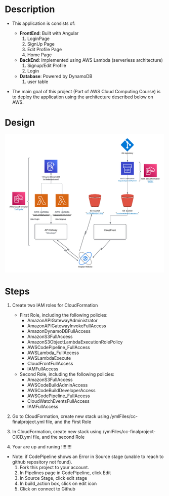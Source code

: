 # Description
   - This application is consists of:
      - **FrontEnd**: Built with Angular
        1. LoginPage
        2. SignUp Page
        3. Edit Profile Page
        4. Home Page
      - **BackEnd**: Implemented using AWS Lambda (serverless architecture)
        1. Signup/Edit Profile
        2. Login
      - **Database**: Powered by DynamoDB
        1. user table

   - The main goal of this project (Part of AWS Cloud Computing Course) is to deploy the application using the architecture described below on AWS.


# Design 
![alt text](/BackEnd/Ass2.png)

# Steps

1. Create two IAM roles for CloudFormation
     * First Role, including the following policies:
        * AmazonAPIGatewayAdministrator
        * AmazonAPIGatewayInvokeFullAccess
        * AmazonDynamoDBFullAccess
        * AmazonS3FullAccess
        * AmazonS3ObjectLambdaExecutionRolePolicy
        * AWSCodePipeline_FullAccess
        * AWSLambda_FullAccess
        * AWSLambdaExecute
        * CloudFrontFullAccess
        * IAMFullAccess
    * Second Role, including the following policies:
        * AmazonS3FullAccess
        * AWSCodeBuildAdminAccess
        * AWSCodeBuildDeveloperAccess
        * AWSCodePipeline_FullAccess
        * CloudWatchEventsFullAccess
        * IAMFullAccess



2. Go to CloudFormation, create new stack using  /ymlFiles/cc-finalproject.yml file, and the First Role
3. In CloudFormation, create new stack using   /ymlFiles/cc-finalproject-CICD.yml file, and the second Role
4. Your are up and runing !!!!!!!!

* Note: 
    if CodePipeline shows an Error in Source stage (unable to reach to github repository not found).
    1. Fork this project to your account.
    2. In Pipelines page in CodePipeline, click Edit
    3. In Source Stage, click edit stage
    4. In build_action box, click on edit icon
    5. Click on connect to Github
    





